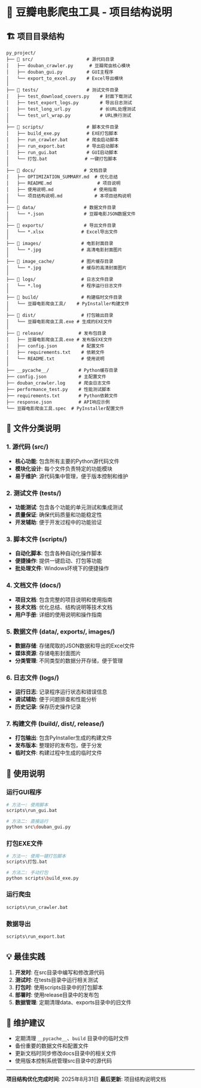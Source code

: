 # 📁 豆瓣电影爬虫工具 - 项目结构说明

## 🏗️ 项目目录结构

```
py_project/
├── 📂 src/                    # 源代码目录
│   ├── douban_crawler.py      # 豆瓣爬虫核心模块
│   ├── douban_gui.py         # GUI主程序
│   └── export_to_excel.py    # Excel导出模块
│
├── 📂 tests/                  # 测试文件目录
│   ├── test_download_covers.py    # 封面下载测试
│   ├── test_export_logs.py        # 导出日志测试
│   ├── test_long_url.py           # 长URL处理测试
│   └── test_url_wrap.py           # URL换行测试
│
├── 📂 scripts/                # 脚本文件目录
│   ├── build_exe.py          # EXE打包脚本
│   ├── run_crawler.bat       # 爬虫启动脚本
│   ├── run_export.bat        # 导出启动脚本
│   ├── run_gui.bat           # GUI启动脚本
│   └── 打包.bat              # 一键打包脚本
│
├── 📂 docs/                  # 文档目录
│   ├── OPTIMIZATION_SUMMARY.md  # 优化总结
│   ├── README.md                 # 项目说明
│   ├── 使用说明.md               # 使用指南
│   └── 项目结构说明.md            # 本项目结构说明
│
├── 📂 data/                  # 数据文件目录
│   └── *.json               # 豆瓣电影JSON数据文件
│
├── 📂 exports/               # 导出文件目录
│   └── *.xlsx              # Excel导出文件
│
├── 📂 images/               # 电影封面目录
│   └── *.jpg               # 高清电影封面图片
│
├── 📂 image_cache/          # 图片缓存目录
│   └── *.jpg               # 缓存的高清封面图片
│
├── 📂 logs/                 # 日志文件目录
│   └── *.log               # 程序运行日志文件
│
├── 📂 build/                # 构建临时文件目录
│   └── 豆瓣电影爬虫工具/    # PyInstaller构建文件
│
├── 📂 dist/                 # 打包输出目录
│   └── 豆瓣电影爬虫工具.exe # 生成的EXE文件
│
├── 📂 release/             # 发布包目录
│   ├── 豆瓣电影爬虫工具.exe # 发布版EXE文件
│   ├── config.json         # 配置文件
│   ├── requirements.txt    # 依赖文件
│   └── README.txt          # 使用说明
│
├── __pycache__/           # Python缓存目录
├── config.json            # 主配置文件
├── douban_crawler.log     # 爬虫日志文件
├── performance_test.py    # 性能测试脚本
├── requirements.txt       # Python依赖文件
├── response.json          # API响应示例
└── 豆瓣电影爬虫工具.spec  # PyInstaller配置文件
```

## 🔄 文件分类说明

### 1. 源代码 (src/)
- **核心功能**: 包含所有主要的Python源代码文件
- **模块化设计**: 每个文件负责特定的功能模块
- **易于维护**: 源代码集中管理，便于版本控制和维护

### 2. 测试文件 (tests/)
- **功能测试**: 包含各个功能的单元测试和集成测试
- **质量保证**: 确保代码质量和功能稳定性
- **开发辅助**: 便于开发过程中的功能验证

### 3. 脚本文件 (scripts/)
- **自动化脚本**: 包含各种自动化操作脚本
- **便捷操作**: 提供一键启动、打包等功能
- **批处理文件**: Windows环境下的便捷操作

### 4. 文档文件 (docs/)
- **项目文档**: 包含完整的项目说明和使用指南
- **技术文档**: 优化总结、结构说明等技术文档
- **用户手册**: 详细的使用说明和操作指南

### 5. 数据文件 (data/, exports/, images/)
- **数据存储**: 存储爬取的JSON数据和导出的Excel文件
- **媒体资源**: 存储电影封面图片
- **分类管理**: 不同类型的数据分开存储，便于管理

### 6. 日志文件 (logs/)
- **运行日志**: 记录程序运行状态和错误信息
- **调试辅助**: 便于问题排查和性能分析
- **历史记录**: 保存历史操作记录

### 7. 构建文件 (build/, dist/, release/)
- **打包输出**: 包含PyInstaller生成的构建文件
- **发布版本**: 整理好的发布包，便于分发
- **临时文件**: 构建过程中生成的临时文件

## 🚀 使用说明

### 运行GUI程序
```bash
# 方法一: 使用脚本
scripts\run_gui.bat

# 方法二: 直接运行
python src\douban_gui.py
```

### 打包EXE文件
```bash
# 方法一: 使用一键打包脚本
scripts\打包.bat

# 方法二: 手动打包
python scripts\build_exe.py
```

### 运行爬虫
```bash
scripts\run_crawler.bat
```

### 数据导出
```bash
scripts\run_export.bat
```

## 💡 最佳实践

1. **开发时**: 在src目录中编写和修改源代码
2. **测试时**: 在tests目录中运行相关测试
3. **打包时**: 使用scripts目录中的打包脚本
4. **部署时**: 使用release目录中的发布包
5. **数据管理**: 定期清理data、exports目录中的旧文件

## 🔧 维护建议

- 定期清理 `__pycache__`、`build` 目录中的临时文件
- 备份重要的数据文件和配置文件
- 更新文档时同步修改docs目录中的相关文件
- 使用版本控制系统管理src目录中的源代码

---
**项目结构优化完成时间**: 2025年8月31日
**最后更新**: 项目结构说明文档